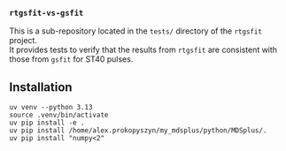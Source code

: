 ### `rtgsfit-vs-gsfit`

This is a sub-repository located in the `tests/` directory of the `rtgsfit` project.  
It provides tests to verify that the results from `rtgsfit` are consistent with those from `gsfit` for ST40 pulses.

## Installation

```
uv venv --python 3.13
source .venv/bin/activate
uv pip install -e .
uv pip install /home/alex.prokopyszyn/my_mdsplus/python/MDSplus/.
uv pip install "numpy<2"
```